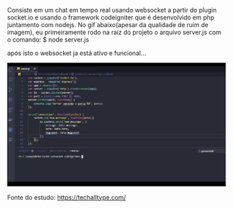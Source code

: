 Consiste em um chat em tempo real usando websocket a partir do plugin socket.io e usando o framework codeigniter que é desenvolvido em php juntamento com nodejs. 
No gif abaixo(apesar da qualidade de ruim de imagem), eu primeiramente rodo na raiz do projeto o arquivo server.js com o comando: 
$ node server.js

após isto o websocket ja está ativo e funcional... 


![](screenshots/github.gif)




Fonte do estudo: https://techalltype.com/
